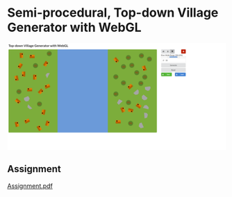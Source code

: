# Semi-procedural, Top-down Village Generator with WebGL
![image](preview.png)

## Assignment
[Assignment.pdf](assignment.pdf)
